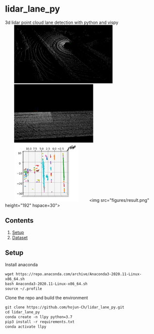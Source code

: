 # lidar_lane_py
3d lidar point cloud lane detection with python and vispy
<img src="figures/original.png" height="192" hspace=30> <img src="figures/roadpoint.png" height="192" hspace=30> 
<img src="figures/cluster.png" height="192" hspace=30> <img src="figures/result.png" height="192" hspace=30">

## Contents
1. [Setup](#setup)
2. [Dataset](#dataset)

## Setup
Install anaconda
```Shell
wget https://repo.anaconda.com/archive/Anaconda3-2020.11-Linux-x86_64.sh
bash Anaconda3-2020.11-Linux-x86_64.sh
source ~/.profile
```

Clone the repo and build the environment

```Shell
git clone https://github.com/hojun-Ch/lidar_lane_py.git
cd lidar_lane_py
conda create -n llpy python=3.7
pip3 install -r requirements.txt
conda activate llpy
```
